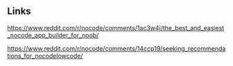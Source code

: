 ## Links

https://www.reddit.com/r/nocode/comments/1ac3w4j/the_best_and_easiest_nocode_app_builder_for_noob/

https://www.reddit.com/r/nocode/comments/14ccp19/seeking_recommendations_for_nocodelowcode/
